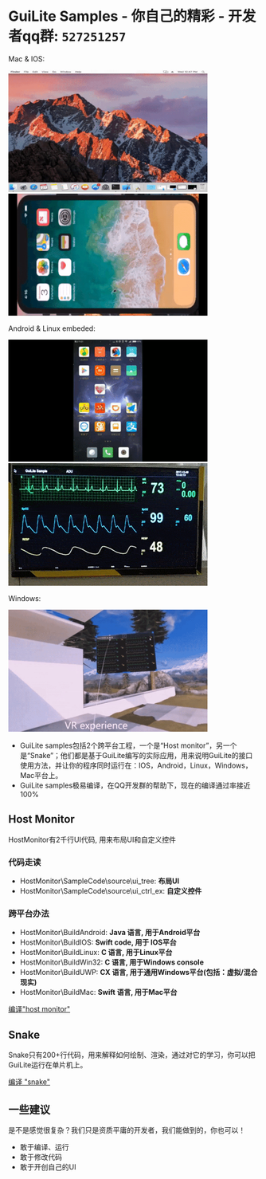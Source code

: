 # GuiLite Samples - 你自己的精彩 - 开发者qq群: `527251257`
Mac & IOS:

![Mac](Mac.gif) ![IOS](Ios.landscape.gif)

Android & Linux embeded:

![Android](Android.gif) ![Linux](Linux.gif)

Windows:

![Win MR](WinMR.gif)

- GuiLite samples包括2个跨平台工程，一个是“Host monitor”，另一个是“Snake”；他们都是基于GuiLite编写的实际应用，用来说明GuiLite的接口使用方法，并让你的程序同时运行在：IOS，Android，Linux，Windows，Mac平台上。
- GuiLite samples极易编译，在QQ开发群的帮助下，现在的编译通过率接近100%

## Host Monitor
HostMonitor有2千行UI代码, 用来布局UI和自定义控件
### 代码走读
- HostMonitor\SampleCode\source\ui_tree: **布局UI**
- HostMonitor\SampleCode\source\ui_ctrl_ex: **自定义控件**

### 跨平台办法
- HostMonitor\BuildAndroid: **Java 语言, 用于Android平台**
- HostMonitor\BuildIOS: **Swift code, 用于 IOS平台**
- HostMonitor\BuildLinux: **C 语言, 用于Linux平台**
- HostMonitor\BuildWin32: **C 语言, 用于Windows console**
- HostMonitor\BuildUWP: **CX 语言, 用于通用Windows平台(包括：虚拟/混合现实)**
- HostMonitor\BuildMac: **Swift 语言, 用于Mac平台**

[编译"host monitor"](HostMonitor/README.md)

## Snake
Snake只有200+行代码，用来解释如何绘制、渲染，通过对它的学习，你可以把GuiLite运行在单片机上。

[编译 "snake"](../Snake/README.md)

## 一些建议
是不是感觉很复杂？我们只是资质平庸的开发者，我们能做到的，你也可以！
- 敢于编译、运行
- 敢于修改代码
- 敢于开创自己的UI

